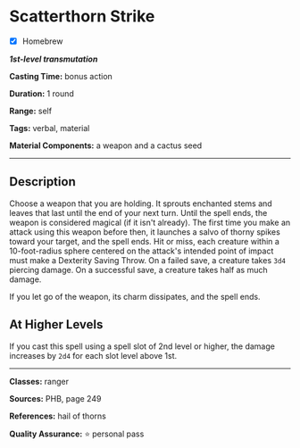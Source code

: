 # Scatterthorn Strike

- [x] Homebrew

***1st-level transmutation***

**Casting Time:** bonus action

**Duration:** 1 round

**Range:** self

**Tags:** verbal, material

**Material Components:** a weapon and a cactus seed

---

## Description
Choose a weapon that you are holding.
It sprouts enchanted stems and leaves that last until the end of your next turn.
Until the spell ends, the weapon is considered magical (if it isn't already).
The first time you make an attack using this weapon before then, it launches a salvo of thorny spikes toward your target, and the spell ends.
Hit or miss, each creature within a 10-foot-radius sphere centered on the attack's intended point of impact must make a Dexterity Saving Throw.
On a failed save, a creature takes `3d4` piercing damage.
On a successful save, a creature takes half as much damage.

If you let go of the weapon, its charm dissipates, and the spell ends.

## At Higher Levels
If you cast this spell using a spell slot of 2nd level or higher, the damage increases by `2d4` for each slot level above 1st.

---

**Classes:** ranger

**Sources:** PHB, page 249

**References:** hail of thorns

**Quality Assurance:** :star: personal pass
